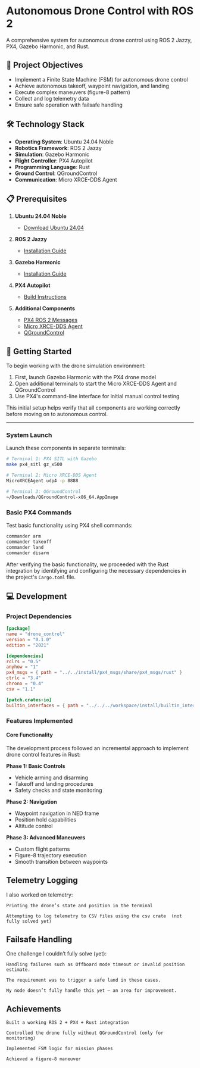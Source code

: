 
# Autonomous Drone Control with ROS 2

A comprehensive system for autonomous drone control using ROS 2 Jazzy, PX4, Gazebo Harmonic, and Rust.

## 🎯 Project Objectives

- Implement a Finite State Machine (FSM) for autonomous drone control
- Achieve autonomous takeoff, waypoint navigation, and landing
- Execute complex maneuvers (figure-8 pattern)
- Collect and log telemetry data
- Ensure safe operation with failsafe handling

## 🛠️ Technology Stack

- **Operating System**: Ubuntu 24.04 Noble
- **Robotics Framework**: ROS 2 Jazzy
- **Simulation**: Gazebo Harmonic
- **Flight Controller**: PX4 Autopilot
- **Programming Language**: Rust
- **Ground Control**: QGroundControl
- **Communication**: Micro XRCE-DDS Agent

## 📋 Prerequisites

1. **Ubuntu 24.04 Noble**
   - [Download Ubuntu 24.04](https://ubuntu.com/download/desktop)

2. **ROS 2 Jazzy**
   - [Installation Guide](https://docs.ros.org/en/jazzy/Installation/Ubuntu-Install-Debs.html)

3. **Gazebo Harmonic**
   - [Installation Guide](https://gazebosim.org/docs/harmonic/install_ubuntu/)

4. **PX4 Autopilot**
   - [Build Instructions](https://docs.px4.io/main/en/dev_setup/building_px4)

5. **Additional Components**
   - [PX4 ROS 2 Messages](https://github.com/PX4/px4_msgs)
   - [Micro XRCE-DDS Agent](https://docs.px4.io/main/en/middleware/uxrce_dds.html)
   - [QGroundControl](https://docs.qgroundcontrol.com/master/en/qgc-user-guide/getting_started/download_and_install.html)

## 🚀 Getting Started

To begin working with the drone simulation environment:

1. First, launch Gazebo Harmonic with the PX4 drone model
2. Open additional terminals to start the Micro XRCE-DDS Agent and QGroundControl
3. Use PX4's command-line interface for initial manual control testing

This initial setup helps verify that all components are working correctly before moving on to autonomous control.

---


### System Launch

Launch these components in separate terminals:

```bash
# Terminal 1: PX4 SITL with Gazebo
make px4_sitl gz_x500

# Terminal 2: Micro XRCE-DDS Agent
MicroXRCEAgent udp4 -p 8888

# Terminal 3: QGroundControl
~/Downloads/QGroundControl-x86_64.AppImage
```

### Basic PX4 Commands

Test basic functionality using PX4 shell commands:
```bash
commander arm
commander takeoff
commander land
commander disarm
```

After verifying the basic functionality, we proceeded with the Rust integration by identifying and configuring the necessary dependencies in the project's `Cargo.toml` file.

## 💻 Development

### Project Dependencies

```toml
[package]
name = "drone_control"
version = "0.1.0"
edition = "2021"

[dependencies]
rclrs = "0.5"
anyhow = "1"
px4_msgs = { path = "../../install/px4_msgs/share/px4_msgs/rust" }
ctrlc = "3.4"
chrono = "0.4"
csv = "1.1"

[patch.crates-io]
builtin_interfaces = { path = "../../../workspace/install/builtin_interfaces/share/builtin_interfaces/rust" }
```

### Features Implemented

#### Core Functionality

The development process followed an incremental approach to implement drone control features in Rust:

**Phase 1: Basic Controls**
- Vehicle arming and disarming
- Takeoff and landing procedures
- Safety checks and state monitoring

**Phase 2: Navigation**
- Waypoint navigation in NED frame
- Position hold capabilities
- Altitude control

**Phase 3: Advanced Maneuvers**
- Custom flight patterns
- Figure-8 trajectory execution
- Smooth transition between waypoints

## Telemetry Logging

I also worked on telemetry:

    Printing the drone’s state and position in the terminal 

    Attempting to log telemetry to CSV files using the csv crate  (not fully solved yet)


## Failsafe Handling

One challenge I couldn’t fully solve (yet):

    Handling failures such as Offboard mode timeout or invalid position estimate.

    The requirement was to trigger a safe land in these cases.

    My node doesn’t fully handle this yet — an area for improvement.

## Achievements

    Built a working ROS 2 + PX4 + Rust integration

    Controlled the drone fully without QGroundControl (only for monitoring)

    Implemented FSM logic for mission phases

    Achieved a figure-8 maneuver
